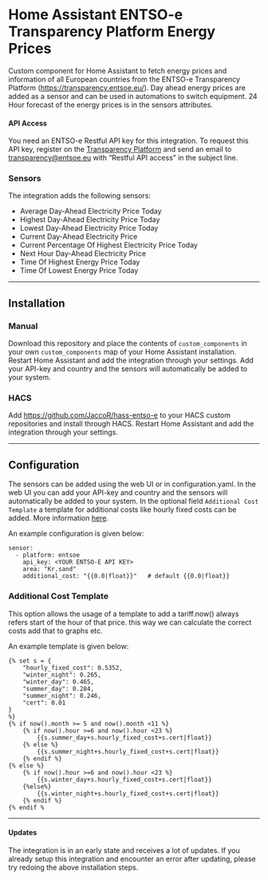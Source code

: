 # Home Assistant ENTSO-e Transparency Platform Energy Prices
Custom component for Home Assistant to fetch energy prices and information of all European countries from the ENTSO-e Transparency Platform (https://transparency.entsoe.eu/).
Day ahead energy prices are added as a sensor and can be used in automations to switch equipment. 24 Hour forecast of the energy prices is in the sensors attributes.

#### API Access
You need an ENTSO-e Restful API key for this integration. To request this API key, register on the [Transparency Platform](https://transparency.entsoe.eu/) and send an email to transparency@entsoe.eu with “Restful API access” in the subject line.

### Sensors
The integration adds the following sensors:
- Average Day-Ahead Electricity Price Today
- Highest Day-Ahead Electricity Price Today
- Lowest Day-Ahead Electricity Price Today
- Current Day-Ahead Electricity Price
- Current Percentage Of Highest Electricity Price Today
- Next Hour Day-Ahead Electricity Price
- Time Of Highest Energy Price Today
- Time Of Lowest Energy Price Today
  
------
## Installation

### Manual
Download this repository and place the contents of `custom_components` in your own `custom_components` map of your Home Assistant installation. Restart Home Assistant and add the integration through your settings. Add your API-key and country and the sensors will automatically be added to your system.

### HACS

Add https://github.com/JaccoR/hass-entso-e to your HACS custom repositories and install through HACS. Restart Home Assistant and add the integration through your settings. 

------
## Configuration

The sensors can be added using the web UI or in configuration.yaml. In the web UI you can add your API-key and country and the sensors will automatically be added to your system. In the optional field `Additional Cost Template` a template for additional costs like hourly fixed costs can be added. More information [here](#additional-cost-template).

 An example configuration is given below:
```
sensor:
  - platform: entsoe
    api_key: <YOUR ENTSO-E API KEY>
    area: "Kr.sand"
    additional_cost: "{{0.0|float}}"   # default {{0.0|float}}
```
### Additional Cost Template

This option allows the usage of a template to add a tariff.now() always refers start of the hour of that price. this way we can calculate the correct costs add that to graphs etc. 

An example template is given below:
```
{% set s = {
    "hourly_fixed_cost": 0.5352,
    "winter_night": 0.265,
    "winter_day": 0.465,
    "summer_day": 0.284,
    "summer_night": 0.246,
    "cert": 0.01
}
%}
{% if now().month >= 5 and now().month <11 %}
    {% if now().hour >=6 and now().hour <23 %}
        {{s.summer_day+s.hourly_fixed_cost+s.cert|float}}
    {% else %}
        {{s.summer_night+s.hourly_fixed_cost+s.cert|float}}
    {% endif %}
{% else %}
    {% if now().hour >=6 and now().hour <23 %}
        {{s.winter_day+s.hourly_fixed_cost+s.cert|float}}
    {%else%}
        {{s.winter_night+s.hourly_fixed_cost+s.cert|float}}
    {% endif %}
{% endif %
```
------


#### Updates

The integration is in an early state and receives a lot of updates. If you already setup this integration and encounter an error after updating, please try redoing the above installation steps. 


